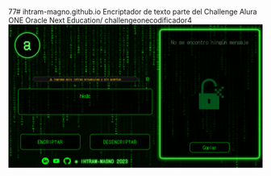 77# ihtram-magno.github.io
Encriptador de texto parte del Challenge Alura ONE Oracle Next Education/
challengeonecodificador4
![imagen-general-v2](imagen-general-v2.png)
